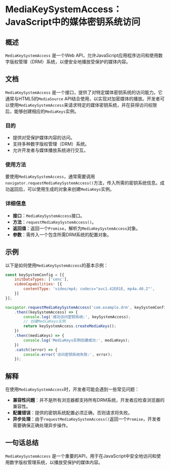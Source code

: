 <!--
Meta Description: # MediaKeySystemAccess：JavaScript中的媒体密钥系统访问 ## 概述 `MediaKeySystemAccess` 是一个Web API，允许JavaScript应用程序访问和使用数字版权管理（DRM）系统，以便安全地播放受保护的媒体内容。 ## 文档 `MediaKe...
Meta Keywords: mediakeysystemaccess, mediakeys, requestmediakeysystemaccess, drm, keysystemaccess
-->

# MediaKeySystemAccess：JavaScript中的媒体密钥系统访问

## 概述
`MediaKeySystemAccess` 是一个Web API，允许JavaScript应用程序访问和使用数字版权管理（DRM）系统，以便安全地播放受保护的媒体内容。

## 文档
`MediaKeySystemAccess` 是一个接口，提供了对特定媒体密钥系统的访问能力。它通常与HTML5的`MediaSource` API结合使用，以实现对加密媒体的播放。开发者可以使用`MediaKeySystemAccess`来请求特定的媒体密钥系统，并在获得访问权限后，能够创建相应的`MediaKeys`实例。

### 目的
- 提供对受保护媒体内容的访问。
- 支持多种数字版权管理（DRM）系统。
- 允许开发者与媒体播放系统进行交互。

### 使用方法
要使用`MediaKeySystemAccess`，通常需要调用`navigator.requestMediaKeySystemAccess()`方法，传入所需的密钥系统信息。成功返回后，可以使用生成的对象来创建`MediaKeys`实例。

### 详细信息
- **接口**：`MediaKeySystemAccess`接口。
- **方法**：`requestMediaKeySystemAccess()`。
- **返回值**：返回一个`Promise`，解析为`MediaKeySystemAccess`对象。
- **参数**：需传入一个包含所需DRM系统的配置对象。

## 示例
以下是如何使用`MediaKeySystemAccess`的基本示例：

```javascript
const keySystemConfig = [{
    initDataTypes: ['cenc'],
    videoCapabilities: [{
        contentType: 'video/mp4; codecs="avc1.42E01E, mp4a.40.2"',
    }]
}];

navigator.requestMediaKeySystemAccess('com.example.drm', keySystemConfig)
    .then((keySystemAccess) => {
        console.log('成功访问密钥系统:', keySystemAccess);
        // 创建MediaKeys实例
        return keySystemAccess.createMediaKeys();
    })
    .then((mediaKeys) => {
        console.log('MediaKeys实例创建成功:', mediaKeys);
    })
    .catch((error) => {
        console.error('访问密钥系统失败:', error);
    });
```

## 解释
在使用`MediaKeySystemAccess`时，开发者可能会遇到一些常见问题：
- **兼容性问题**：并不是所有浏览器都支持所有DRM系统，开发者应检查浏览器的兼容性。
- **配置错误**：提供的密钥系统配置必须正确，否则请求将失败。
- **异步处理**：由于`requestMediaKeySystemAccess()`返回一个`Promise`，开发者需要确保正确处理异步操作。

## 一句话总结
`MediaKeySystemAccess` 是一个重要的API，用于在JavaScript中安全地访问和使用数字版权管理系统，以播放受保护的媒体内容。